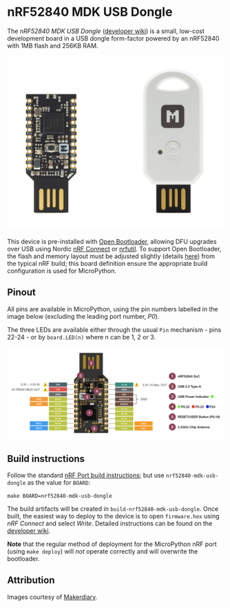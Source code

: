 nRF52840 MDK USB Dongle
=======================

The *nRF52840 MDK USB
Dongle* ([developer wiki](https://wiki.makerdiary.com/nrf52840-mdk-usb-dongle)) is a small,
low-cost development board in a USB dongle form-factor powered by an nRF52840
with 1MB flash and 256KB RAM.

<p align="center">
    <img src="images/dongle_pcba_case.jpg">
</p>

This device is pre-installed with [Open
Bootloader](https://wiki.makerdiary.com/nrf52840-mdk-usb-dongle/programming/),
allowing DFU upgrades over USB using Nordic [nRF
Connect](https://www.nordicsemi.com/Software-and-tools/Development-Tools/nRF-Connect-for-desktop)
or [nrfutil](https://github.com/NordicSemiconductor/pc-nrfutil/). To support
Open Bootloader, the flash and memory layout must be adjusted slightly (details
[here](https://devzone.nordicsemi.com/nordic/short-range-guides/b/getting-started/posts/nrf52840-dongle-programming-tutorial))
from the typical nRF build; this board definition ensure the appropriate build
configuration is used for MicroPython.

Pinout
------

All pins are available in MicroPython, using the pin numbers labelled in the
image below (excluding the leading port number, *P0*).

The three LEDs are available either through the usual `Pin` mechanism - pins
22-24 - or by `board.LED(n)` where n can be 1, 2 or 3.

<p align="center">
    <a href="images/nrf52840-mdk-usb-dongle-pinout.png"><img src="images/nrf52840-mdk-usb-dongle-pinout.png" width="550"></a>
</p>

Build instructions
------------------

Follow the standard [nRF Port build instructions](../../README.md); but use
`nrf52840-mdk-usb-dongle` as the value for `BOARD`:

    make BOARD=nrf52840-mdk-usb-dongle

The build artifacts will be created in `build-nrf52840-mdk-usb-dongle`. Once
built, the easiest way to deploy to the device is to open `firmware.hex` using
*nRF Connect* and select *Write*. Detailed instructions can be found on the
[developer
wiki](https://wiki.makerdiary.com/nrf52840-mdk-usb-dongle/programming/). 

**Note** that the regular method of deployment for the MicroPython nRF port
(using `make deploy`) will *not* operate correctly and will overwrite the
bootloader.

Attribution
-----------
Images courtesy of
[Makerdiary](https://wiki.makerdiary.com/nrf52840-mdk-usb-dongle/).